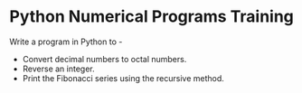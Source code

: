 # Python Numerical Programs Training

Write a program in Python to -

- Convert decimal numbers to octal numbers.
- Reverse an integer.
- Print the Fibonacci series using the recursive method.